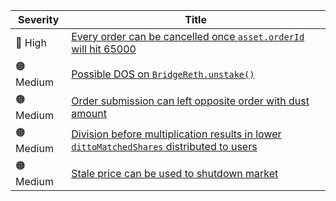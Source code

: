 | Severity          | Title  |
| --------          | -----  |
| :red_circle: High | [Every order can be cancelled once `asset.orderId` will hit 65000](https://www.codehawks.com/submissions/clm871gl00001mp081mzjdlwc/157) |
| :orange_circle: Medium | [Possible DOS on `BridgeReth.unstake()`](https://www.codehawks.com/submissions/clm871gl00001mp081mzjdlwc/112) |
| :orange_circle: Medium | [Order submission can left opposite order with dust amount](https://www.codehawks.com/submissions/clm871gl00001mp081mzjdlwc/131) |
| :orange_circle: Medium | [Division before multiplication results in lower `dittoMatchedShares` distributed to users](https://www.codehawks.com/submissions/clm871gl00001mp081mzjdlwc/139) |
| :orange_circle: Medium | [Stale price can be used to shutdown market](https://www.codehawks.com/submissions/clm871gl00001mp081mzjdlwc/173) |
